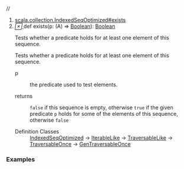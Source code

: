 //
<ol>
<li><a href="https://www.scala-lang.org/api/2.12.3/scala/collection/mutable/ArrayBuffer.html#exists(p:A=>Boolean):Boolean">scala.collection.IndexedSeqOptimized#exists</a></li>
<li name="scala.collection.IndexedSeqOptimized#exists" visbl="pub" class="indented0 " data-isabs="false" fullcomment="yes" group="Ungrouped"> <a id="exists(p:A=>Boolean):Boolean"></a><a id="exists((A)⇒Boolean):Boolean"></a> <span class="permalink"> <a href="../../../scala/collection/mutable/ArrayBuffer.html#exists(p:A=>Boolean):Boolean" title="Permalink"> <i class="material-icons"></i> </a> </span> <span class="modifier_kind"> <span class="modifier"></span> <span class="kind">def</span> </span> <span class="symbol"> <span class="name">exists</span><span class="params">(<span name="p">p: (<span class="extype" name="scala.collection.mutable.ArrayBuffer.A">A</span>) ⇒ <a href="../../Boolean.html" class="extype" name="scala.Boolean">Boolean</a></span>)</span><span class="result">: <a href="../../Boolean.html" class="extype" name="scala.Boolean">Boolean</a></span> </span> <p class="shortcomment cmt">Tests whether a predicate holds for at least one element of this sequence.</p>
 <div class="fullcomment">
  <div class="comment cmt">
   <p>Tests whether a predicate holds for at least one element of this sequence.</p>
  </div>
  <dl class="paramcmts block">
   <dt class="param">
    p
   </dt>
   <dd class="cmt">
    <p>the predicate used to test elements.</p>
   </dd>
   <dt>
    returns
   </dt>
   <dd class="cmt">
    <p><code>false</code> if this sequence is empty, otherwise <code>true</code> if the given predicate <code>p</code> holds for some of the elements of this sequence, otherwise <code>false</code></p>
   </dd>
  </dl>
  <dl class="attributes block"> 
   <dt>
    Definition Classes
   </dt>
   <dd>
    <a href="../IndexedSeqOptimized.html" class="extype" name="scala.collection.IndexedSeqOptimized">IndexedSeqOptimized</a> → 
    <a href="../IterableLike.html" class="extype" name="scala.collection.IterableLike">IterableLike</a> → 
    <a href="../TraversableLike.html" class="extype" name="scala.collection.TraversableLike">TraversableLike</a> → 
    <a href="../TraversableOnce.html" class="extype" name="scala.collection.TraversableOnce">TraversableOnce</a> → 
    <a href="../GenTraversableOnce.html" class="extype" name="scala.collection.GenTraversableOnce">GenTraversableOnce</a>
   </dd>
  </dl>
 </div> </li>
        </ol>


### Examples



